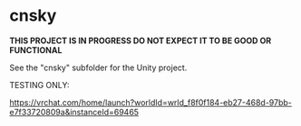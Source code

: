 # cnsky

**THIS PROJECT IS IN PROGRESS DO NOT EXPECT IT TO BE GOOD OR FUNCTIONAL**

See the "cnsky" subfolder for the Unity project.

TESTING ONLY:

https://vrchat.com/home/launch?worldId=wrld_f8f0f184-eb27-468d-97bb-e7f33720809a&instanceId=69465


